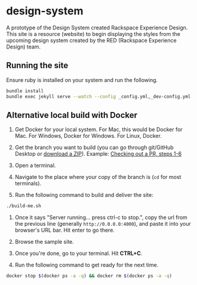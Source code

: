 # design-system
A prototype of the Design System created Rackspace Experience Design. This site is a resource (website) to begin displaying the styles from the upcoming design system created by the RED (Rackspace Experience Design) team.

## Running the site

Ensure ruby is installed on your system and run the following.

``` bash
bundle install
bundle exec jekyll serve --watch --config _config.yml,_dev-config.yml
```

## Alternative local build with Docker

1. Get Docker for your local system. For Mac, this would be Docker for Mac. For Windows, Docker for Windows. For Linux, Docker.

1. Get the branch you want to build (you can go through git/GitHub Desktop or [download a ZIP](https://stackoverflow.com/a/18583977/9200106])). Example: [Checking out a PR, steps 1-6](https://help.github.com/articles/checking-out-pull-requests-locally/#modifying-an-inactive-pull-request-locally)

1. Open a terminal.

1. Navigate to the place where your copy of the branch is (`cd` for most terminals).

1. Run the following command to build and deliver the site:

```bash
./build-me.sh
```

1. Once it says "Server running... press ctrl-c to stop.", copy the url from the previous line (generally `http://0.0.0.0:4000`), and paste it into your browser's URL bar. Hit enter to go there.

1. Browse the sample site.

1. Once you're done, go to your terminal. Hit **CTRL+C**.

1. Run the following command to get ready for the next time.

```bash
docker stop $(docker ps -a -q) && docker rm $(docker ps -a -q)
```
